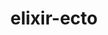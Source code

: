 ---
git: https://github.com/elixir-ecto
logohandle: elixir-ecto
sort: ecto
title: elixir-ecto
website: https://github.com/elixir-ecto
---